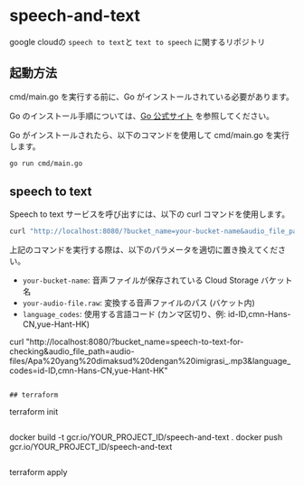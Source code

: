 # speech-and-text
google cloudの `speech to text`と `text to speech` に関するリポジトリ



## 起動方法

cmd/main.go を実行する前に、Go がインストールされている必要があります。

Go のインストール手順については、[Go 公式サイト](https://go.dev/dl/) を参照してください。

Go がインストールされたら、以下のコマンドを使用して cmd/main.go を実行します。

```bash
go run cmd/main.go
```

## speech to text

Speech to text サービスを呼び出すには、以下の curl コマンドを使用します。

```bash
curl "http://localhost:8080/?bucket_name=your-bucket-name&audio_file_path=your-audio-file.raw&language_codes=id-ID,cmn-Hans-CN,yue-Hant-HK"
```

上記のコマンドを実行する際は、以下のパラメータを適切に置き換えてください。

- `your-bucket-name`: 音声ファイルが保存されている Cloud Storage バケット名
- `your-audio-file.raw`: 変換する音声ファイルのパス (バケット内)
- `language_codes`:  使用する言語コード (カンマ区切り、例: id-ID,cmn-Hans-CN,yue-Hant-HK)


curl "http://localhost:8080/?bucket_name=speech-to-text-for-checking&audio_file_path=audio-files/Apa%20yang%20dimaksud%20dengan%20imigrasi_.mp3&language_codes=id-ID,cmn-Hans-CN,yue-Hant-HK"
```

## terraform
```
terraform init
```

```
docker build -t gcr.io/YOUR_PROJECT_ID/speech-and-text .
docker push gcr.io/YOUR_PROJECT_ID/speech-and-text
```

```
terraform apply
```